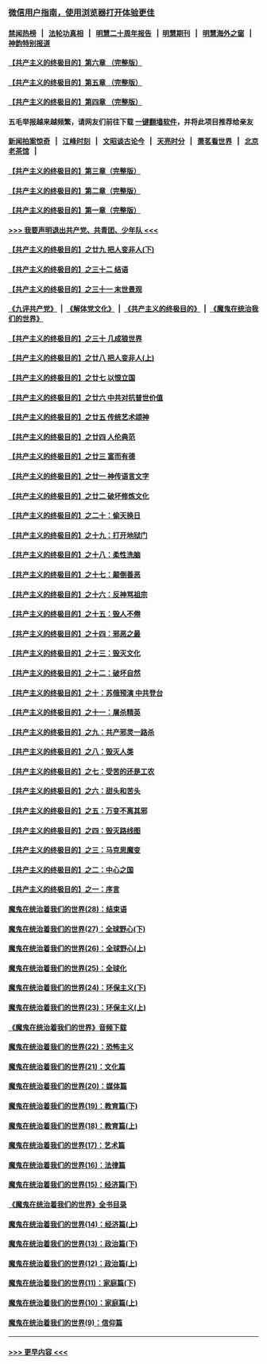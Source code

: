 ### [微信用户指南，使用浏览器打开体验更佳](https://github.com/gfw-breaker/banned-news1/blob/master/indexes/wechat-guide.md?t=0)
#### [禁闻热榜](热点新闻.md?t=0)  &nbsp;&nbsp;|&nbsp;&nbsp; [法轮功真相](https://github.com/gfw-breaker/truth/blob/master/README.md?t=0) &nbsp;&nbsp;|&nbsp;&nbsp; [明慧二十周年报告](https://github.com/gfw-breaker/mh-reports/blob/master/README.md?t=0) &nbsp;&nbsp;|&nbsp;&nbsp;[明慧期刊](https://github.com/gfw-breaker/mh-qikan) &nbsp;&nbsp;|&nbsp;&nbsp; [明慧海外之窗](https://github.com/gfw-breaker/mh-news/blob/master/README.md?t=0) &nbsp;&nbsp;|&nbsp;&nbsp; [神韵特别报道](https://github.com/gfw-breaker/mh-news/blob/master/shenyun.md?t=0)
#### [【共产主义的终极目的】第六章 （完整版）](../pages/nsc422/n11428913.md?t=02152033) 
#### [【共产主义的终极目的】第五章 （完整版）](../pages/nsc422/n11428912.md?t=02152033) 
#### [【共产主义的终极目的】第四章 （完整版）](../pages/nsc422/n11428907.md?t=02152033) 
#### 五毛举报越来越频繁，请网友们前往下载 [一键翻墙软件](https://github.com/gfw-breaker/ssr-accounts)，并将此项目推荐给亲友
#### [新闻拍案惊奇](https://github.com/gfw-breaker/banned-news1/blob/master/pages/link4.md) &nbsp;&nbsp;|&nbsp;&nbsp; [江峰时刻](https://github.com/gfw-breaker/banned-news1/blob/master/pages/link4.md) &nbsp;&nbsp;|&nbsp;&nbsp; [文昭谈古论今](https://github.com/gfw-breaker/banned-news1/blob/master/pages/link4.md) &nbsp;&nbsp;|&nbsp;&nbsp; [天亮时分](https://github.com/gfw-breaker/banned-news1/blob/master/pages/link4.md) &nbsp;&nbsp;|&nbsp;&nbsp; [萧茗看世界](https://github.com/gfw-breaker/banned-news1/blob/master/pages/link4.md) &nbsp;&nbsp;|&nbsp;&nbsp; [北京老茶馆](https://github.com/gfw-breaker/banned-news1/blob/master/pages/link4.md) &nbsp;&nbsp;|&nbsp;&nbsp; 
#### [【共产主义的终极目的】第三章（完整版）](../pages/nsc422/n11428848.md?t=02152033) 
#### [【共产主义的终极目的】第二章（完整版）](../pages/nsc422/n11428831.md?t=02152033) 
#### [【共产主义的终极目的】第一章（完整版）](../pages/nsc422/n11417651.md?t=02152033) 
#### [>>> 我要声明退出共产党、共青团、少年队 <<<](https://github.com/begood0513/goodnews/blob/master/quit/letter.md) 
#### [【共产主义的终极目的】之廿九 把人变非人(下)](../pages/nsc422/n11344140.md?t=02152033) 
#### [【共产主义的终极目的】之三十二 结语](../pages/nsc422/n11360535.md?t=02152033) 
#### [【共产主义的终极目的】之三十一 末世景观](../pages/nsc422/n11351129.md?t=02152033) 
#### [《九评共产党》](https://github.com/begood0513/9ping.md/blob/master/README.md) &nbsp;|&nbsp; [《解体党文化》](../../../../jtdwh.md/blob/master/README.md)  &nbsp;|&nbsp; [《共产主义的终极目的》](../../../../gczydzjmd.md/blob/master/README.md) &nbsp;|&nbsp; [《魔鬼在统治我们的世界》](../../../../mgztzwmdsj.md/blob/master/README.md) 
#### [【共产主义的终极目的】之三十 几成狼世界](../pages/nsc422/n11348280.md?t=02152033) 
#### [【共产主义的终极目的】之廿八 把人变非人(上)](../pages/nsc422/n11340492.md?t=02152033) 
#### [【共产主义的终极目的】之廿七 以恨立国](../pages/nsc422/n11336944.md?t=02152033) 
#### [【共产主义的终极目的】之廿六 中共对抗普世价值](../pages/nsc422/n11324785.md?t=02152033) 
#### [【共产主义的终极目的】之廿五 传统艺术颂神](../pages/nsc422/n11296396.md?t=02152033) 
#### [【共产主义的终极目的】之廿四 人伦典范](../pages/nsc422/n11296397.md?t=02152033) 
#### [【共产主义的终极目的】之廿三 富而有德](../pages/nsc422/n11283598.md?t=02152033) 
#### [【共产主义的终极目的】之廿一 神传语言文字](../pages/nsc422/n11263265.md?t=02152033) 
#### [【共产主义的终极目的】之廿二 破坏修炼文化](../pages/nsc422/n11245728.md?t=02152033) 
#### [【共产主义的终极目的】之二十：偷天换日](../pages/nsc422/n11238846.md?t=02152033) 
#### [【共产主义的终极目的】之十九：打开地狱门](../pages/nsc422/n11206376.md?t=02152033) 
#### [【共产主义的终极目的】之十八：柔性洗脑](../pages/nsc422/n11199994.md?t=02152033) 
#### [【共产主义的终极目的】之十七：颠倒善恶](../pages/nsc422/n11179782.md?t=02152033) 
#### [【共产主义的终极目的】之十六：反神骂祖宗](../pages/nsc422/n11166798.md?t=02152033) 
#### [【共产主义的终极目的】之十五：毁人不倦](../pages/nsc422/n11166792.md?t=02152033) 
#### [【共产主义的终极目的】之十四：邪恶之最](../pages/nsc422/n11150249.md?t=02152033) 
#### [【共产主义的终极目的】之十三：毁灭文化](../pages/nsc422/n11135227.md?t=02152033) 
#### [【共产主义的终极目的】之十二：破坏自然](../pages/nsc422/n11135214.md?t=02152033) 
#### [【共产主义的终极目的】之十：苏俄预演 中共登台](../pages/nsc422/n11118424.md?t=02152033) 
#### [【共产主义的终极目的】之十一：屠杀精英](../pages/nsc422/n11118442.md?t=02152033) 
#### [【共产主义的终极目的】之九：共产邪灵一路杀](../pages/nsc422/n11114139.md?t=02152033) 
#### [【共产主义的终极目的】之八：毁灭人类](../pages/nsc422/n11108503.md?t=02152033) 
#### [【共产主义的终极目的】之七：受苦的还是工农](../pages/nsc422/n11101809.md?t=02152033) 
#### [【共产主义的终极目的】之六：甜头和苦头](../pages/nsc422/n11096971.md?t=02152033) 
#### [【共产主义的终极目的】之五：万变不离其邪](../pages/nsc422/n11091285.md?t=02152033) 
#### [【共产主义的终极目的】之四：毁灭路线图](../pages/nsc422/n11086284.md?t=02152033) 
#### [【共产主义的终极目的】之三：马克思魔变](../pages/nsc422/n11061941.md?t=02152033) 
#### [【共产主义的终极目的】之二：中心之国](../pages/nsc422/n11047728.md?t=02152033) 
#### [【共产主义的终极目的】之一：序言](../pages/nsc422/n11086077.md?t=02152033) 
#### [魔鬼在统治着我们的世界(28)：结束语](../pages/nsc422/n10936246.md?t=02152033) 
#### [魔鬼在统治着我们的世界(27)：全球野心(下)](../pages/nsc422/n10928319.md?t=02152033) 
#### [魔鬼在统治着我们的世界(26)：全球野心(上)](../pages/nsc422/n10900318.md?t=02152033) 
#### [魔鬼在统治着我们的世界(25)：全球化](../pages/nsc422/n10788205.md?t=02152033) 
#### [魔鬼在统治着我们的世界(24)：环保主义(下)](../pages/nsc422/n10695307.md?t=02152033) 
#### [魔鬼在统治着我们的世界(23)：环保主义(上)](../pages/nsc422/n10688613.md?t=02152033) 
#### [《魔鬼在统治着我们的世界》音频下载](../pages/nsc422/n10635553.md?t=02152033) 
#### [魔鬼在统治着我们的世界(22)：恐怖主义](../pages/nsc422/n10614727.md?t=02152033) 
#### [魔鬼在统治着我们的世界(21)：文化篇](../pages/nsc422/n10597706.md?t=02152033) 
#### [魔鬼在统治着我们的世界(20)：媒体篇](../pages/nsc422/n10586579.md?t=02152033) 
#### [魔鬼在统治着我们的世界(19)：教育篇(下)](../pages/nsc422/n10564808.md?t=02152033) 
#### [魔鬼在统治着我们的世界(18)：教育篇(上)](../pages/nsc422/n10526970.md?t=02152033) 
#### [魔鬼在统治着我们的世界(17)：艺术篇](../pages/nsc422/n10499093.md?t=02152033) 
#### [魔鬼在统治着我们的世界(16)：法律篇](../pages/nsc422/n10485969.md?t=02152033) 
#### [魔鬼在统治着我们的世界(15)：经济篇(下)](../pages/nsc422/n10469975.md?t=02152033) 
#### [《魔鬼在统治着我们的世界》全书目录](../pages/nsc422/n10464261.md?t=02152033) 
#### [魔鬼在统治着我们的世界(14)：经济篇(上)](../pages/nsc422/n10457370.md?t=02152033) 
#### [魔鬼在统治着我们的世界(13)：政治篇(下)](../pages/nsc422/n10448270.md?t=02152033) 
#### [魔鬼在统治着我们的世界(12)：政治篇(上)](../pages/nsc422/n10444576.md?t=02152033) 
#### [魔鬼在统治着我们的世界(11)：家庭篇(下)](../pages/nsc422/n10440961.md?t=02152033) 
#### [魔鬼在统治着我们的世界(10)：家庭篇(上)](../pages/nsc422/n10435448.md?t=02152033) 
#### [魔鬼在统治着我们的世界(9)：信仰篇](../pages/nsc422/n10432159.md?t=02152033) 

----
#### [ >>> 更早内容 <<< ](../indexes/nsc422-earlier.md)
